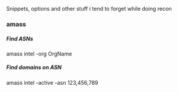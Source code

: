 Snippets, options and other stuff i tend to forget while doing recon 


### amass 

##### Find ASNs 
amass intel -org OrgName

##### Find domains on ASN
amass intel -active -asn 123,456,789

